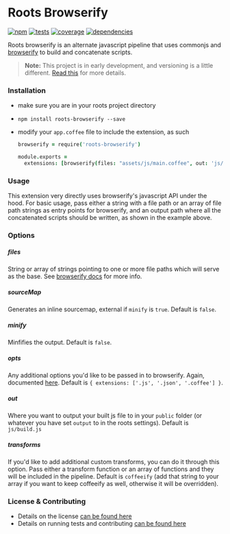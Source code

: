 Roots Browserify
================

[![npm](http://img.shields.io/npm/v/roots-browserify.svg?style=flat)](https://badge.fury.io/js/roots-browserify) [![tests](http://img.shields.io/travis/carrot/roots-browserify/master.svg?style=flat)](https://travis-ci.org/carrot/roots-browserify) [![coverage](http://img.shields.io/coveralls/carrot/roots-browserify.svg?style=flat)](https://coveralls.io/r/carrot/roots-browserify) [![dependencies](http://img.shields.io/gemnasium/carrot/roots-browserify.svg?style=flat)](https://gemnasium.com/carrot/roots-browserify)

Roots browserify is an alternate javascript pipeline that uses commonjs and [browserify](http://browserify.org) to build and concatenate scripts.

> **Note:** This project is in early development, and versioning is a little different. [Read this](http://markup.im/#q4_cRZ1Q) for more details.

### Installation

- make sure you are in your roots project directory
- `npm install roots-browserify --save`
- modify your `app.coffee` file to include the extension, as such

  ```coffee
  browserify = require('roots-browserify')

  module.exports =
    extensions: [browserify(files: "assets/js/main.coffee", out: 'js/build.js')]
  ```

### Usage

This extension very directly uses browserify's javascript API under the hood. For basic usage, pass either a string with a file path or an array of file path strings as entry points for browserify, and an output path where all the concatenated scripts should be written, as shown in the example above.

### Options

##### files
String or array of strings pointing to one or more file paths which will serve as the base. See [browserify docs](https://github.com/substack/node-browserify#var-b--browserifyfiles-or-opts) for more info.

##### sourceMap
Generates an inline sourcemap, external if `minify` is `true`. Default is `false`.

##### minify
Minfifies the output. Default is `false`.

##### opts
Any additional options you'd like to be passed in to browserify. Again, documented [here](https://github.com/substack/node-browserify#var-b--browserifyfiles-or-opts). Default is `{ extensions: ['.js', '.json', '.coffee'] }`.

##### out
Where you want to output your built js file to in your `public` folder (or whatever you have set `output` to in the roots settings). Default is `js/build.js`

##### transforms
If you'd like to add additional custom transforms, you can do it through this option. Pass either a transform function or an array of functions and they will be included in the pipeline. Default is `coffeeify` (add that string to your array if you want to keep coffeeify as well, otherwise it will be overridden).

### License & Contributing

- Details on the license [can be found here](LICENSE.md)
- Details on running tests and contributing [can be found here](contributing.md)
